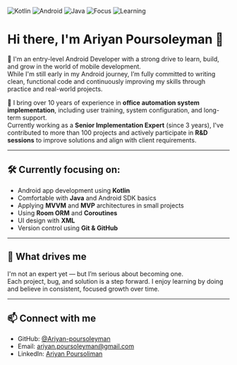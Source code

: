 ![Kotlin](https://img.shields.io/badge/Kotlin-0095D5?logo=kotlin&logoColor=white&style=flat)
![Android](https://img.shields.io/badge/Android-3DDC84?logo=android&logoColor=white&style=flat)
![Java](https://img.shields.io/badge/Java-007396?logo=java&logoColor=white&style=flat)
![Focus](https://img.shields.io/badge/Focus-Persistent-orange?style=flat)
![Learning](https://img.shields.io/badge/Learning-Never%20Stop-brightgreen)


# Hi there, I'm Ariyan Poursoleyman 👋

🎯 I'm an entry-level Android Developer with a strong drive to learn, build, and grow in the world of mobile development.  
While I'm still early in my Android journey, I’m fully committed to writing clean, functional code and continuously improving my skills through practice and real-world projects.

💼 I bring over 10 years of experience in **office automation system implementation**, including user training, system configuration, and long-term support.  
Currently working as a **Senior Implementation Expert** (since 3 years), I've contributed to more than 100 projects and actively participate in **R&D sessions** to improve solutions and align with client requirements.

---

## 🛠 Currently focusing on:

- Android app development using **Kotlin**  
- Comfortable with **Java** and Android SDK basics  
- Applying **MVVM** and **MVP** architectures in small projects  
- Using **Room ORM** and **Coroutines**  
- UI design with **XML**  
- Version control using **Git & GitHub**

---

## 🌱 What drives me

I'm not an expert yet — but I’m serious about becoming one.  
Each project, bug, and solution is a step forward. I enjoy learning by doing and believe in consistent, focused growth over time.

---

## 📫 Connect with me

- GitHub: [@Ariyan-poursoleyman](https://github.com/Ariyan-poursoleyman)  
- Email: [ariyan.poursoleyman@gmail.com](mailto:ariyan.poursoleyman@gmail.com)
- LinkedIn: [Ariyan Poursoliman](https://www.linkedin.com/in/aryan-pursoleimaan/)
